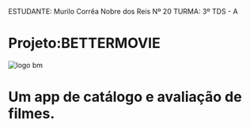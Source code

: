 ESTUDANTE: Murilo Corrêa Nobre dos Reis Nº 20
TURMA: 3º TDS - A

# Projeto:BETTERMOVIE
![logo bm](https://i.imgur.com/Klj9PRR.png)
# Um app de catálogo e avaliação de filmes.
